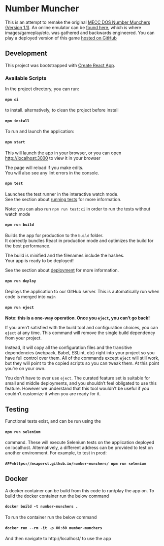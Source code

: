 # Number Muncher

This is an attempt to remake the original 
[MECC DOS Number Munchers (Version 1.1)](http://mecc.co/mathematics/number-munchers---a-170/).
An online emulator can be 
[found here](https://playold.games/play-game/number-munchers/play/), which is
where images/gameplay/etc. was gathered and backwards engineered. You can play a 
deployed version of this game 
[hosted on GitHub](https://msaperst.github.io/number-munchers/)

## Development
This project was bootstrapped with 
[Create React App](https://github.com/facebook/create-react-app).

### Available Scripts
In the project directory, you can run:
#### `npm ci`
to install. alternatively, to clean the project before install
#### `npm install`
To run and launch the application:
#### `npm start`
This will launch the app in your browser, or you can open
[http://localhost:3000](http://localhost:3000) to view it in your browser

The page will reload if you make edits.\
You will also see any lint errors in the console.

#### `npm test`
Launches the test runner in the interactive watch mode.\
See the section about [running tests](https://facebook.github.io/create-react-app/docs/running-tests) for more information.

Note: you can also run `npm run test:ci` in order to run the 
tests without watch mode

#### `npm run build`
Builds the app for production to the `build` folder.\
It correctly bundles React in production mode and optimizes the build for the best performance.

The build is minified and the filenames include the hashes.\
Your app is ready to be deployed!

See the section about [deployment](https://facebook.github.io/create-react-app/docs/deployment) for more information.

#### `npm run deploy`

Deploys the application to our GitHub server. This is 
automatically run when code is merged into `main`

#### `npm run eject`

**Note: this is a one-way operation. Once you `eject`, you can’t go back!**

If you aren’t satisfied with the build tool and configuration choices, 
you can `eject` at any time. This command will remove the single build 
dependency from your project.

Instead, it will copy all the configuration files and the transitive 
dependencies (webpack, Babel, ESLint, etc) right into your project so you have 
full control over them. All of the commands except `eject` will still work, 
but they will point to the copied scripts so you can tweak them. At this point
you’re on your own.

You don’t have to ever use `eject`. The curated feature set is suitable for 
small and middle deployments, and you shouldn’t feel obligated to use this 
feature. However we understand that this tool wouldn’t be useful if you 
couldn’t customize it when you are ready for it.

## Testing
Functional tests exist, and can be run using the
#### `npm run selenium`
command. These will execute Selenium tests on the application deployed on 
localhost. Alternatively, a different address can be provided to test on another
environment. For example, to test in prod:
#### `APP=https://msaperst.github.io/number-munchers/ npm run selenium`

## Docker
A docker container can be build from this code to run/play the app on. To
build the docker container run the below command
#### `docker build -t number-munchers .`

To run the container run the below command
#### `docker run --rm -it -p 80:80 number-munchers`
And then navigate to http://localhost/ to use the app